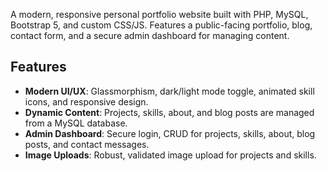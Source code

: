 A modern, responsive personal portfolio website built with PHP, MySQL, Bootstrap 5, and custom CSS/JS. Features a public-facing portfolio, blog, contact form, and a secure admin dashboard for managing content.

## Features

- **Modern UI/UX**: Glassmorphism, dark/light mode toggle, animated skill icons, and responsive design.
- **Dynamic Content**: Projects, skills, about, and blog posts are managed from a MySQL database.
- **Admin Dashboard**: Secure login, CRUD for projects, skills, about, blog posts, and contact messages.
- **Image Uploads**: Robust, validated image upload for projects and skills.
